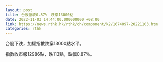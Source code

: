 ```yaml
---
layout: post
title: 台股低收0.87%　跌穿13000點
date: 2022-11-03 14:44:00.000000000 +08:00
link: https://news.rthk.hk/rthk/ch/component/k2/1674097-20221103.htm
categories: rthk
---
```


台股下跌，加權指數跌穿13000點水平。

指數收市報12986點，跌113點，跌幅0.87%。
